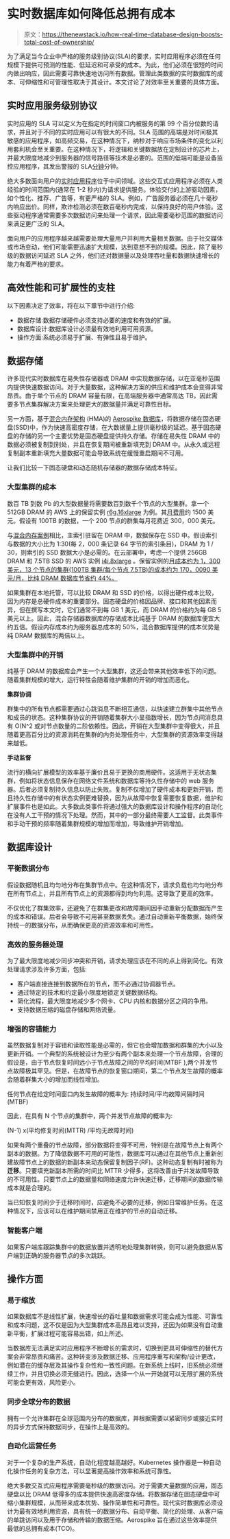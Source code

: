 # 实时数据库如何降低总拥有成本

> 原文：<https://thenewstack.io/how-real-time-database-design-boosts-total-cost-of-ownership/>

为了满足当今企业中严格的服务级别协议(SLA)的要求，实时应用程序必须在任何规模下提供可预测的性能、低延迟和可承受的成本。为此，他们必须在很短的时间内做出响应，因此需要可靠快速地访问所有数据。管理此类数据的实时数据库的成本、可伸缩性和可管理性取决于其设计。本文讨论了对效率至关重要的具体方面。

## 实时应用服务级别协议

实时应用的 SLA 可以定义为在指定的时间窗口内被服务的第 99 个百分位数的请求，并且对于不同的实时应用可以有很大的不同。SLA 范围的高端是对时间极其敏感的应用程序，如高频交易，在这种情况下，纳秒对于响应市场条件的变化以利用套利机会至关重要。在这种情况下，将逻辑和关键数据放在定制设计的芯片上，并最大限度地减少到服务器的信号路径等技术是必要的。范围的低端可能是设备监控应用程序，其发出警报的 SLA[分钟](https://thenewstack.io/slo-vs-sla-whats-the-difference-and-how-does-sli-relate/)分钟。

绝大多数面向用户的[实时应用程序](https://thenewstack.io/building-large-scale-real-time-json-applications/)位于中间领域。这些交互式应用程序必须在人类经验的时间范围内(通常在 1-2 秒内)为请求提供服务。体验交付的上游驱动因素，如个性化、推荐、广告等，有更严格的 SLA。例如，广告服务器必须在几十毫秒内响应出价。同样，欺诈检测必须在数百毫秒内完成，以保持良好的用户体验。这些驱动程序通常需要多次数据访问来处理一个请求，因此需要毫秒范围的数据访问来满足更广泛的 SLA。

面向用户的应用程序越来越需要处理大量用户并利用大量相关数据。由于社交媒体或市场变动，他们可能需要迅速扩大规模，达到意想不到的规模。因此，除了毫秒级的数据访问延迟 SLA 之外，他们还对数据量以及处理吞吐量和数据快速增长的能力有着严格的要求。

## 高效性能和可扩展性的支柱

以下因素决定了效率，将在以下章节中进行介绍:

*   数据存储:数据存储硬件必须支持必要的速度和有效的扩展。
*   数据库设计:数据库设计必须最有效地利用可用资源。
*   操作方面:系统必须易于扩展、有弹性且易于维护。

## 数据存储

许多现代实时数据库在易失性存储器或 DRAM 中实现数据存储，以在亚毫秒范围内提供快速数据访问。对于大量数据，这种解决方案的供应和维护成本会变得非常昂贵。由于单个节点的 DRAM 容量有限，在高端服务器中通常高达 TB，因此需要多节点集群解决方案来处理更大的数据量并满足可靠性目标。

另一方面，基于[混合内存架构](https://aerospike.com/products/features/hybrid-memory-architecture/) (HMA)的 [Aerospike 数据库](https://aerospike.com/products/database/)，将数据存储在固态硬盘(SSD)中，作为快速高密度存储，在大数据量上提供毫秒级的延迟。基于固态硬盘的存储的另一个主要优势是固态硬盘提供持久存储。存储在易失性 DRAM 中的数据必须被复制到别处，并且在恢复期间被重新填充到 DRAM 中。从永久或远程复制副本重新填充大量数据可能会导致系统在缓慢重启期间不可用。

让我们比较一下固态硬盘和动态随机存储器的数据存储成本特征。

### 大型集群的成本

数百 TB 到数 Pb 的大型数据量将需要数百到数千个节点的大型集群。拿一个 512GB DRAM 的 AWS 上的保留实例 [r6g.16xlarge](https://aws.amazon.com/ec2/instance-types/) 为例。其[月费用](https://aws.amazon.com/ec2/pricing/reserved-instances/pricing/)约 1500 美元。假设有 100TB 的数据，一个 200 节点的群集每月花费近 300，000 美元。

与[混合内存案例](https://thenewstack.io/databases-high-volume-transactions-scale/)相比，主索引驻留在 DRAM 中，数据保存在 SSD 中。假设索引与数据的大小比为 1:30(每 2，000 条记录 64 字节的索引条目)，DRAM 为 1 / 30，则索引的 SSD 数据大小是必需的。在云部署中，考虑一个提供 256GB DRAM 和 7.5TB SSD 的 AWS 实例 [i4i.8xlarge](https://aws.amazon.com/ec2/instance-types/) 。保留实例的[月成本约为 1，300 美元，13 个节点的集群(100TB 集群/每个节点 7.5TB)的成本约为 170，0090 美元/月，比纯 DRAM 数据库节省约 44%。](https://aws.amazon.com/ec2/pricing/reserved-instances/pricing/)

如果集群在本地托管，可以比较 DRAM 和 SSD 的价格，以得出硬件成本比较，因为内存是总硬件成本的重要部分。固态硬盘的价格因品牌、接口和其他因素而异，但在撰写本文时，它们通常不到每 GB 1 美元，而 DRAM 的价格约为每 GB 5 美元以上。因此，混合存储器数据库的存储成本比纯基于 DRAM 的数据库便宜大约五倍。假设内存成本约为服务器总成本的 50%，混合数据库提供的成本优势是纯 DRAM 数据库的两倍以上。

### 大型集群中的开销

纯基于 DRAM 的数据库会产生一个大型集群，这还会带来其他效率低下的问题。随着集群规模的增大，运行特性会随着维护集群的开销的增加而恶化。

**集群协调**

群集中的所有节点都需要通过心跳消息不断相互通信，以快速建立群集中其他节点和成员的状态。这种集群协议的开销随着集群大小呈指数增长，因为节点间消息具有 O(N^2 或对节点数量的二阶依赖性。因此，开销在大型集群中变得很大，并且随着更高百分比的资源消耗在集群的内务处理任务中，大型集群的资源效率变得越来越低。

**手动监督**

流行的横向扩展模型的效率基于廉价且易于更换的商用硬件。这适用于无状态集群，例如将状态信息保存在网络文件系统和数据库等持久性存储中的 web 服务器。后者必须复制持久信息以防止失败。复制不仅增加了硬件成本和更新开销，而且持久性存储中的有状态实例更难替换，因为从故障中恢复需要恢复数据，维护和扩展事件也是如此。大多数此类事件将通过强大的数据库设计和操作程序的自动化在没有人工干预的情况下处理。然而，其中的一部分最终需要人工监督。此类事件和手动干预的频率随着集群规模的增加而增加，导致维护开销增加。

## 数据库设计

### 平衡数据分布

假设数据随机且均匀地分布在集群节点中。在这种情况下，请求负载也均匀地分布在所有节点上，并且所有节点上的资源都得到均匀利用。这导致了更高的效率。

不仅优化了群集效率，还避免了在群集更改和故障期间因手动重新分配数据而产生的成本和错误。后者会导致不可用甚至数据丢失。通过自动重新平衡数据，始终保持统一的数据分布，从而确保更高的资源效率和可用性。

### 高效的服务器处理

为了最大限度地减少同步冲突和开销，请求处理应该在不同的点上得到简化。有效处理请求涉及许多方面，包括:

*   客户端直接连接到数据所在的节点，而不必通过协调器节点。
*   通过特定的技术和约定最小限度地锁定关键数据结构。
*   简化流程，最大限度地减少多个网卡、CPU 内核和数据分区之间的争用。
*   支持数据压缩的磁盘存储和网络流量。

### 增强的容错能力

虽然数据复制对于容错和读取性能是必需的，但它也会增加数据和群集的大小以及更新开销。一个典型的系统被设计为至少有两个副本来处理一个节点故障，合理的假设是，由于节点恢复时间远小于节点故障之间的平均时间(MTBF ),两个并发节点故障极其罕见。但是，在故障节点的恢复窗口期间，第二个节点发生故障的概率会随着群集大小的增加而线性增加。

任何节点在给定时间窗口内发生故障的概率为:
持续时间/平均故障间隔时间(MTBF)

因此，在具有 N 个节点的集群中，两个并发节点故障的概率为:

(N-1) x(平均修复时间(MTTR) /平均无故障时间)

如果有两个重叠的节点故障，部分数据将变得不可用，特别是在故障节点上有两个副本的数据。为了降低数据不可用的可能性，数据库可以通过在其他节点上重新创建故障节点上的数据的新副本来动态保留复制因子(RF)。这种动态复制有时被称为**迁移**。只要填充新副本所需的时间比 MTTR 少得多，这将改善由于并发故障导致的不可用性。只要节点上的数据量和网络速度允许快速迁移，迁移期间的数据传输成本就是合理的。

当已知恢复时间少于迁移时间时，应避免不必要的迁移，例如日常维护任务。在这种情况下，应该可以在维护期间禁用正在维护的节点的自动迁移。

### 智能客户端

如果客户端库跟踪集群中的数据放置并透明地处理集群转换，则可以避免数据从客户端到正确的服务器节点的多次跳跃。

## 操作方面

### 易于缩放

如果数据库不是线性扩展，快速增长的吞吐量和数据需求可能会成为性能、可靠性和成本问题，这不仅是因为大型集群成本高昂且难以支持，还因为如果没有自动重新平衡，扩展过程可能容易出错，如上所述。

当数据库无法满足实时应用程序不断增长的需求时，切换到更具可伸缩性的替代方案会非常昂贵和痛苦。这种转变涉及数据迁移、应用程序重写和架构/设计更改，例如潜在的缓存层及其操作复杂性和一致性问题。在新系统上线时，旧系统必须继续工作，并且切换必须无缝进行。因此，选择一个从一开始就可以无限扩展的系统可能会更有效，风险更小。

### 同步全球分布的数据

拥有一个允许集群在全球范围内分布的数据库，并根据需要以紧密同步或接近实时的异步方式保持数据同步，在操作上是高效的。

### 自动化运营任务

对于一个复杂的生产系统，自动化程度越高越好。Kubernetes 操作器是一种自动化操作任务的复杂方法，可以显著提高操作效率和系统可靠性。

绝大多数交互式应用程序需要毫秒级的数据访问。对于需要大量数据的应用，固态硬盘以比 DRAM 低得多的成本提供快速高密度存储。将数据存储在固态硬盘中可缩小集群规模，从而带来成本优势、操作简单性和可靠性。现代实时数据库必须设计为最有效地利用资源，具有统一的数据分布、自动平衡、简化的处理、从客户端的单跳访问以及用于存储和传输的数据压缩。Aerospike 旨在通过这些效率提供最低的总拥有成本(TCO)。

<svg xmlns:xlink="http://www.w3.org/1999/xlink" viewBox="0 0 68 31" version="1.1"><title>Group</title> <desc>Created with Sketch.</desc></svg>